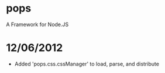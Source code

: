 pops
====

A Framework for Node.JS

12/06/2012
===
* Added 'pops.css.cssManager' to load, parse, and distribute 